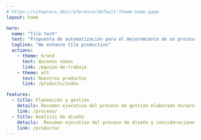```yaml
---
# https://vitepress.dev/reference/default-theme-home-page
layout: home

hero:
  name: "Tile tech"
  text: "Propuesta de automatización para el mejoramiento de un proceso de producción ceramica"
  tagline: "We enhance tile production"
  actions:
    - theme: brand
      text: Quienes somos
      link: /equipo-de-trabajo
    - theme: alt
      text: Nuestros productos
      link: /producto/index

features:
  - title: Planeación y gestión
    details: Resumen ejecutivo del proceso de gestión elaborado durante el desarrollo del proyecto
    link: /proceso/
  - title: Analisis de diseño
    details:  Resumen ejecutivo del proceso de diseño y consideraciones tomadas para la elaboración de la propuesta 
    link: /producto/
---
```


